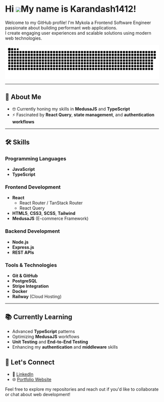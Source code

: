  Hi ![](https://user-images.githubusercontent.com/18350557/176309783-0785949b-9127-417c-8b55-ab5a4333674e.gif)My name is Karandash1412!
======================================================================================================================================

Welcome to my GitHub profile! I'm Mykola a Frontend Software Engineer passionate about building performant web applications. <br/>
I create engaging user experiences and scalable solutions using modern web technologies.

<p align="center">
 <img width="600" src="github-snake.svg" alt="snake"/>
</p>

---

## 🚀 About Me

- 🤓 Currently honing my skills in **MedusaJS** and **TypeScript**
- ⚡ Fascinated by **React Query**, **state management**, and **authentication workflows**

---

## 🛠️ Skills

### Programming Languages
- **JavaScript**
- **TypeScript**

### Frontend Development
- **React**
  - React Router / TanStack Router
  - React Query
- **HTML5**, **CSS3**, **SCSS**, **Tailwind**
- **MedusaJS** (E-commerce Framework)

### Backend Development
- **Node.js**
- **Express.js**
- **REST APIs**

### Tools & Technologies
- **Git & GitHub**
- **PostgreSQL**
- **Stripe Integration**
- **Docker**
- **Railway** (Cloud Hosting)

---

## 📚 Currently Learning

- Advanced **TypeScript** patterns
- Optimizing **MedusaJS** workflows
- **Unit Testing** and **End-to-End Testing**
- Enhancing my **authentication** and **middleware** skills

## 🤝 Let's Connect

- 💼 [LinkedIn](https://www.linkedin.com/in/mykolakardash)
- 🌐 [Portfolio Website](https://www.kardash-web.net/)

Feel free to explore my repositories and reach out if you'd like to collaborate or chat about web development!
